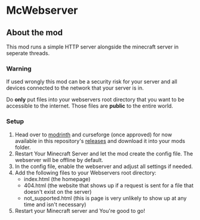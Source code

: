 # McWebserver

## About the mod
This mod runs a simple HTTP server alongside the minecraft server in seperate threads.

### Warning
If used wrongly this mod can be a security risk for your server and all devices connected to the network that your server is in.

Do **only** put files into your webservers root directory that you want to be accessible to the internet. Those files are **public** to the entire world.

### Setup

1. Head over to [modrinth](https://modrinth.com/mod/mcwebserver) and curseforge (once approved) for now available in this repository's [releases](https://github.com/J-onasJones/McWebserver/releases/latest) and download it into your mods folder.
2. Restart Your Minecraft Server and let the mod create the config file. The webserver will be offline by default.
3. In the config file, enable the webserver and adjust all settings if needed.
4. Add the following files to your Webservers root directory:
    - index.html (the homepage)
    - 404.html (the website that shows up if a request is sent for a file that doesn't exist on the server)
    - not_supported.html (this is page is very unlikely to show up at any time and isn't necessary)
5. Restart your Minecraft server and You're good to go!
